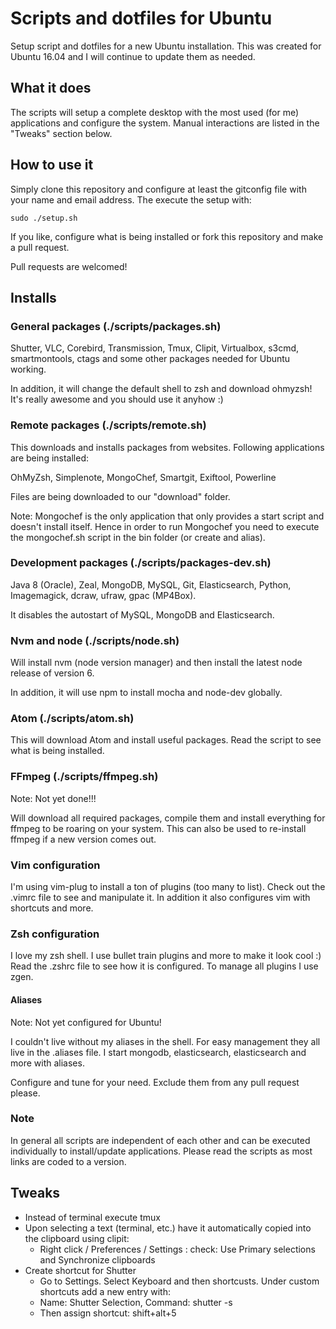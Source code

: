 # Scripts and dotfiles for Ubuntu

Setup script and dotfiles for a new Ubuntu installation. This was created for Ubuntu 16.04 and I will continue to update them as needed.

## What it does

The scripts will setup a complete desktop with the most used (for me) applications and configure the system. Manual interactions are listed in the "Tweaks" section below.

## How to use it

Simply clone this repository and configure at least the gitconfig file with your name and email address. The execute the setup with:

```
sudo ./setup.sh
```

If you like, configure what is being installed or fork this repository and make a pull request.

Pull requests are welcomed!

## Installs

### General packages (./scripts/packages.sh)

Shutter, VLC, Corebird, Transmission, Tmux, Clipit, Virtualbox, s3cmd, smartmontools, ctags and some other packages needed for Ubuntu working.

In addition, it will change the default shell to zsh and download ohmyzsh! It's really awesome and you should use it anyhow :)

### Remote packages (./scripts/remote.sh)

This downloads and installs packages from websites. Following applications are being installed:

OhMyZsh, Simplenote, MongoChef, Smartgit, Exiftool, Powerline

Files are being downloaded to our "download" folder.

Note: Mongochef is the only application that only provides a start script and doesn't install itself. Hence in order to run Mongochef you need to execute the mongochef.sh script in the bin folder (or create and alias).

### Development packages (./scripts/packages-dev.sh)

Java 8 (Oracle), Zeal, MongoDB, MySQL, Git, Elasticsearch, Python, Imagemagick, dcraw, ufraw, gpac (MP4Box).

It disables the autostart of MySQL, MongoDB and Elasticsearch.

### Nvm and node (./scripts/node.sh)

Will install nvm (node version manager) and then install the latest node release of version 6.

In addition, it will use npm to install mocha and node-dev globally.

### Atom (./scripts/atom.sh)

This will download Atom and install useful packages. Read the script to see what is being installed.

### FFmpeg (./scripts/ffmpeg.sh)

Note: Not yet done!!!

Will download all required packages, compile them and install everything for ffmpeg to be roaring on your system. This can also be used to re-install ffmpeg if a new version comes out.

### Vim configuration

I'm using vim-plug to install a ton of plugins (too many to list). Check out the .vimrc file to see and manipulate it. In addition it also configures vim with shortcuts and more.

### Zsh configuration

I love my zsh shell. I use bullet train plugins and more to make it look cool :) Read the .zshrc file to see how it is configured. To manage all plugins I use zgen.

#### Aliases

Note: Not yet configured for Ubuntu!

I couldn't live without my aliases in the shell. For easy management they all live in the .aliases file. I start mongodb, elasticsearch, elasticsearch and more with aliases.

Configure and tune for your need. Exclude them from any pull request please.

### Note

In general all scripts are independent of each other and can be executed individually to install/update applications. Please read the scripts as most links are coded to a version.

## Tweaks

* Instead of terminal execute tmux
* Upon selecting a text (terminal, etc.) have it automatically copied into the clipboard using clipit:
  * Right click / Preferences / Settings : check: Use Primary selections and Synchronize clipboards
* Create shortcut for Shutter
  * Go to Settings. Select Keyboard and then shortcusts. Under custom shortcuts add a new entry with:
  * Name: Shutter Selection, Command: shutter -s
  * Then assign shortcut: shift+alt+5

